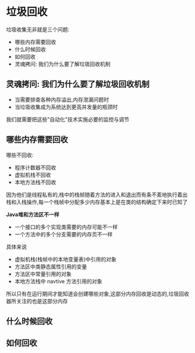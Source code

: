 # 垃圾回收

垃圾收集无非就是三个问题:

- 哪些内存需要回收
- 什么时候回收
- 如何回收
- 灵魂拷问: 我们为什么要了解垃圾回收机制

## 灵魂拷问: 我们为什么要了解垃圾回收机制

- 当需要排查各种内存溢出,内存泄漏问题时
- 当垃圾收集成为系统达到更高并发量的瓶颈时

我们就需要把这些"自动化"技术实施必要的监控与调节

## 哪些内存需要回收

哪些不回收:

- 程序计数器不回收
- 虚拟机栈不回收
- 本地方法栈不回收

因为他们是线程私有的,栈中的栈帧随着方法的进入和退出而有条不紊地执行着出栈和入栈操作,每一个栈帧中分配多少内存基本上是在类的结构确定下来时已知了

**Java堆和方法区不一样**

- 一个接口的多个实现类需要的内存可能不一样
- 一个方法中的多个分支需要的内存页不一样

具体来说

- 虚拟机栈(栈帧中的本地变量表)中引用的对象
- 方法区中类静态属性引用的变量
- 方法区中常量引用的对象
- 本地方法栈中 navtive 方法引用的对象

所以只有在运行期间才能知道会创建哪些对象,这部分内存回收是动态的,垃圾回收器所关注的也是这部分内存



## 什么时候回收

## 如何回收

